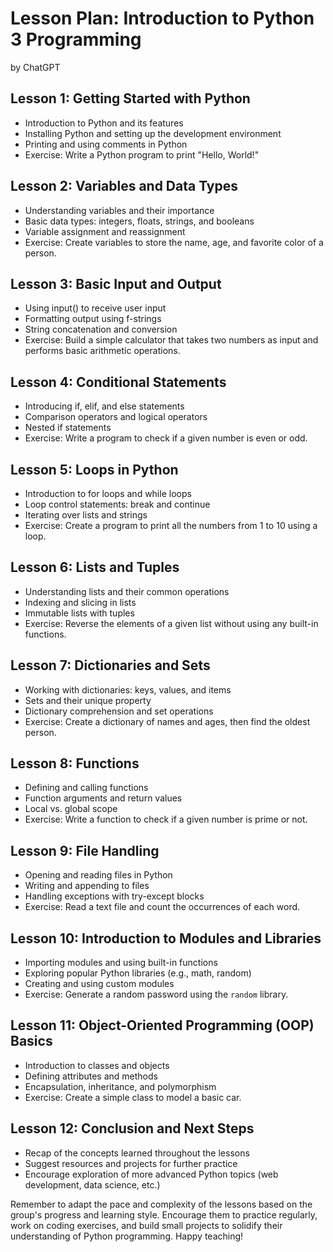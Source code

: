 # Lesson Plan: Introduction to Python 3 Programming
by ChatGPT

## Lesson 1: Getting Started with Python
- Introduction to Python and its features
- Installing Python and setting up the development environment
- Printing and using comments in Python
- Exercise: Write a Python program to print "Hello, World!"

## Lesson 2: Variables and Data Types
- Understanding variables and their importance
- Basic data types: integers, floats, strings, and booleans
- Variable assignment and reassignment
- Exercise: Create variables to store the name, age, and favorite color of a person.

## Lesson 3: Basic Input and Output
- Using input() to receive user input
- Formatting output using f-strings
- String concatenation and conversion
- Exercise: Build a simple calculator that takes two numbers as input and performs basic arithmetic operations.

## Lesson 4: Conditional Statements
- Introducing if, elif, and else statements
- Comparison operators and logical operators
- Nested if statements
- Exercise: Write a program to check if a given number is even or odd.

## Lesson 5: Loops in Python
- Introduction to for loops and while loops
- Loop control statements: break and continue
- Iterating over lists and strings
- Exercise: Create a program to print all the numbers from 1 to 10 using a loop.

## Lesson 6: Lists and Tuples
- Understanding lists and their common operations
- Indexing and slicing in lists
- Immutable lists with tuples
- Exercise: Reverse the elements of a given list without using any built-in functions.

## Lesson 7: Dictionaries and Sets
- Working with dictionaries: keys, values, and items
- Sets and their unique property
- Dictionary comprehension and set operations
- Exercise: Create a dictionary of names and ages, then find the oldest person.

## Lesson 8: Functions
- Defining and calling functions
- Function arguments and return values
- Local vs. global scope
- Exercise: Write a function to check if a given number is prime or not.

## Lesson 9: File Handling
- Opening and reading files in Python
- Writing and appending to files
- Handling exceptions with try-except blocks
- Exercise: Read a text file and count the occurrences of each word.

## Lesson 10: Introduction to Modules and Libraries
- Importing modules and using built-in functions
- Exploring popular Python libraries (e.g., math, random)
- Creating and using custom modules
- Exercise: Generate a random password using the `random` library.

## Lesson 11: Object-Oriented Programming (OOP) Basics
- Introduction to classes and objects
- Defining attributes and methods
- Encapsulation, inheritance, and polymorphism
- Exercise: Create a simple class to model a basic car.

## Lesson 12: Conclusion and Next Steps
- Recap of the concepts learned throughout the lessons
- Suggest resources and projects for further practice
- Encourage exploration of more advanced Python topics (web development, data science, etc.)

Remember to adapt the pace and complexity of the lessons based on the group's progress and learning style. Encourage them to practice regularly, work on coding exercises, and build small projects to solidify their understanding of Python programming. Happy teaching!
